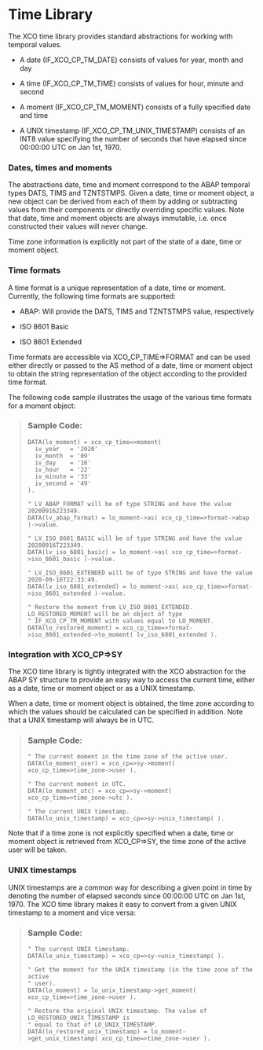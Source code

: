 <!-- loio6213705cecd84757bf1badc19836a3ee -->

# Time Library



The XCO time library provides standard abstractions for working with temporal values.

-   A date \(IF\_XCO\_CP\_TM\_DATE\) consists of values for year, month and day

-   A time \(IF\_XCO\_CP\_TM\_TIME\) consists of values for hour, minute and second

-   A moment \(IF\_XCO\_CP\_TM\_MOMENT\) consists of a fully specified date and time

-   A UNIX timestamp \(IF\_XCO\_CP\_TM\_UNIX\_TIMESTAMP\) consists of an INT8 value specifying the number of seconds that have elapsed since 00:00:00 UTC on Jan 1st, 1970.




### Dates, times and moments

The abstractions date, time and moment correspond to the ABAP temporal types DATS, TIMS and TZNTSTMPS. Given a date, time or moment object, a new object can be derived from each of them by adding or subtracting values from their components or directly overriding specific values. Note that date, time and moment objects are always immutable, i.e. once constructed their values will never change.

Time zone information is explicitly not part of the state of a date, time or moment object.



### Time formats

A time format is a unique representation of a date, time or moment. Currently, the following time formats are supported:

-   ABAP: Will provide the DATS, TIMS and TZNTSTMPS value, respectively

-   ISO 8601 Basic

-   ISO 8601 Extended


Time formats are accessible via XCO\_CP\_TIME=\>FORMAT and can be used either directly or passed to the AS method of a date, time or moment object to obtain the string representation of the object according to the provided time format.

The following code sample illustrates the usage of the various time formats for a moment object:

> ### Sample Code:  
> ```abap
> DATA(lo_moment) = xco_cp_time=>moment(
>   iv_year   = '2020'
>   iv_month  = '09'
>   iv_day    = '16'
>   iv_hour   = '22'
>   iv_minute = '33'
>   iv_second = '49'
> ).
> 
> " LV_ABAP_FORMAT will be of type STRING and have the value 20200916223349.
> DATA(lv_abap_format) = lo_moment->as( xco_cp_time=>format->abap )->value.
> 
> " LV_ISO_8601_BASIC will be of type STRING and have the value 20200916T223349.
> DATA(lv_iso_6801_basic) = lo_moment->as( xco_cp_time=>format->iso_8601_basic )->value.
> 
> " LV_ISO_8601_EXTENDED will be of type STRING and have the value 2020-09-16T22:33:49.
> DATA(lv_iso_6801_extended) = lo_moment->as( xco_cp_time=>format->iso_8601_extended )->value.
> 
> " Restore the moment from LV_ISO_8601_EXTENDED. LO_RESTORED_MOMENT will be an object of type
> " IF_XCO_CP_TM_MOMENT with values equal to LO_MOMENT.
> DATA(lo_restored_moment) = xco_cp_time=>format->iso_8601_extended->to_moment( lv_iso_6801_extended ).
> ```



### Integration with XCO\_CP=\>SY

The XCO time library is tightly integrated with the XCO abstraction for the ABAP SY structure to provide an easy way to access the current time, either as a date, time or moment object or as a UNIX timestamp.

When a date, time or moment object is obtained, the time zone according to which the values should be calculated can be specified in addition. Note that a UNIX timestamp will always be in UTC.

> ### Sample Code:  
> ```abap
> " The current moment in the time zone of the active user.
> DATA(lo_moment_user) = xco_cp=>sy->moment( xco_cp_time=>time_zone->user ).
> 
> " The current moment in UTC.
> DATA(lo_moment_utc) = xco_cp=>sy->moment( xco_cp_time=>time_zone->utc ).
> 
> " The current UNIX timestamp.
> DATA(lo_unix_timestamp) = xco_cp=>sy->unix_timestamp( ).
> ```

Note that if a time zone is not explicitly specified when a date, time or moment object is retrieved from XCO\_CP=\>SY, the time zone of the active user will be taken.



### UNIX timestamps

UNIX timestamps are a common way for describing a given point in time by denoting the number of elapsed seconds since 00:00:00 UTC on Jan 1st, 1970. The XCO time library makes it easy to convert from a given UNIX timestamp to a moment and vice versa:

> ### Sample Code:  
> ```abap
> " The current UNIX timestamp.
> DATA(lo_unix_timestamp) = xco_cp=>sy->unix_timestamp( ).
> 
> " Get the moment for the UNIX timestamp (in the time zone of the active
> " user).
> DATA(lo_moment) = lo_unix_timestamp->get_moment( xco_cp_time=>time_zone->user ).
> 
> " Restore the original UNIX timestamp. The value of LO_RESTORED_UNIX_TIMESTAMP is
> " equal to that of LO_UNIX_TIMESTAMP.
> DATA(lo_restored_unix_timestamp) = lo_moment->get_unix_timestamp( xco_cp_time=>time_zone->user ).
> 
> ```

